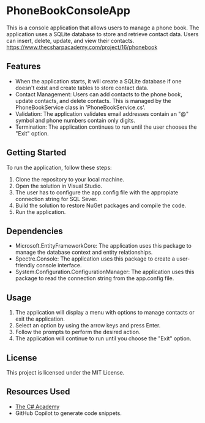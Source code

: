 # PhoneBookConsoleApp
   
This is a console application that allows users to manage a phone book. The application uses a SQLite database to store and retrieve contact data. Users can insert, delete, update, and view their contacts.
<https://www.thecsharpacademy.com/project/16/phonebook>

## Features

- When the application starts, it will create a SQLite database if one doesn't exist and create tables to store contact data.
- Contact Management: Users can add contacts to the phone book, update contacts, and delete contacts. This is managed by the PhoneBookService class in 'PhoneBookService.cs'.
- Validation: The application validates email addresses contain an "@" symbol and phone numbers contain only digits.
- Termination: The application continues to run until the user chooses the "Exit" option.

## Getting Started

To run the application, follow these steps:
1.	Clone the repository to your local machine.
2.	Open the solution in Visual Studio.
3.  The user has to configure the app.config file with the appropiate connection string for SQL Sever.
4.	Build the solution to restore NuGet packages and compile the code.
5.	Run the application.

## Dependencies

- Microsoft.EntityFrameworkCore: The application uses this package to manage the database context and entity relationships.
- Spectre.Console: The application uses this package to create a user-friendly console interface.
- System.Configuration.ConfigurationManager: The application uses this package to read the connection string from the app.config file.

## Usage

1.	The application will display a menu with options to manage contacts or exit the application.
2.	Select an option by using the arrow keys and press Enter.
3.	Follow the prompts to perform the desired action.
4.	The application will continue to run until you choose the "Exit" option.

## License

This project is licensed under the MIT License.

## Resources Used

- [The C# Academy](https://www.thecsharpacademy.com/)
- GitHub Copilot to generate code snippets.
